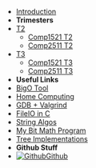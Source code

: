 - [Introduction](_introduction)
- **Trimesters**
- [T2](T2/)
    - [Comp1521 T2](T2/1521/)
    - [Comp2511 T2](T2/2511/)
- [T3](T3/)
    - [Comp1521 T3](T3/1521/)
    - [Comp2511 T3](T3/2511/)
- **Useful Links**
- [BigO Tool](BigOh)
- [Home Computing](home_computing)
- [GDB + Valgrind](gdb_valgrind)
- [FileIO in C](FileIO_Files/ExampleFileReading)
- [String Algos](StringAlgos/StringAlgos)
- [My Bit Math Program](https://braedonwooding.github.io/BitwiseCmpViz/#/)
- [Tree Implementations](Detailed_TreeImplementations/Detailed_TreeImplementations.md)
- **Github Stuff**
- [![Github](https://icongram.jgog.in/simple/github.svg?color=808080&size=16)Github](https://github.com/BraedonWooding/CompTutoring)

